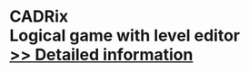# CADRix<br />Logical game with level editor<br />[>> Detailed information](https://secure.shareit.com/shareit/product.html?productid=300060502&affiliateid=200057808)